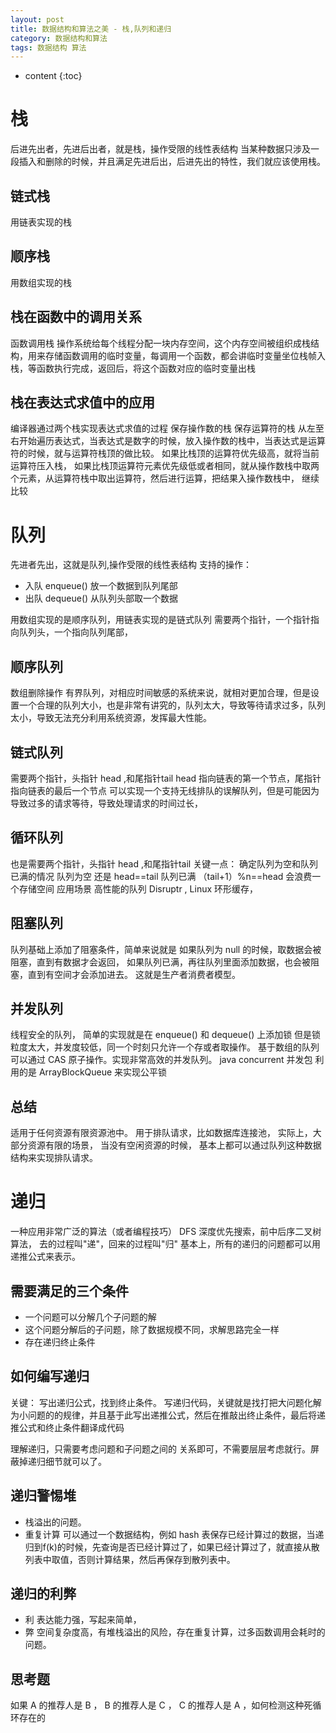 ```yaml
---
layout: post
title: 数据结构和算法之美 - 栈,队列和递归
category: 数据结构和算法
tags: 数据结构 算法
---
```

* content
{:toc}

# 栈
后进先出者，先进后出者，就是栈，操作受限的线性表结构
当某种数据只涉及一段插入和删除的时候，并且满足先进后出，后进先出的特性，我们就应该使用栈。

## 链式栈
用链表实现的栈
## 顺序栈
用数组实现的栈

## 栈在函数中的调用关系
函数调用栈
操作系统给每个线程分配一块内存空间，这个内存空间被组织成栈结构，用来存储函数调用的临时变量，每调用一个函数，都会讲临时变量坐位栈帧入栈，等函数执行完成，返回后，将这个函数对应的临时变量出栈

## 栈在表达式求值中的应用
编译器通过两个栈实现表达式求值的过程
保存操作数的栈
保存运算符的栈
从左至右开始遍历表达式，当表达式是数字的时候，放入操作数的栈中，当表达式是运算符的时候，就与运算符栈顶的做比较。
如果比栈顶的运算符优先级高，就将当前运算符压入栈，
如果比栈顶运算符元素优先级低或者相同，就从操作数栈中取两个元素，从运算符栈中取出运算符，然后进行运算，把结果入操作数栈中，
继续比较

# 队列
先进者先出，这就是队列,操作受限的线性表结构
支持的操作：
* 入队 enqueue() 放一个数据到队列尾部
* 出队 dequeue() 从队列头部取一个数据

用数组实现的是顺序队列，用链表实现的是链式队列
需要两个指针，一个指针指向队列头，一个指向队列尾部，
## 顺序队列
数组删除操作
有界队列，对相应时间敏感的系统来说，就相对更加合理，但是设置一个合理的队列大小，也是非常有讲究的，队列太大，导致等待请求过多，队列太小，导致无法充分利用系统资源，发挥最大性能。
## 链式队列
需要两个指针，头指针 head ,和尾指针tail
head 指向链表的第一个节点，尾指针指向链表的最后一个节点
可以实现一个支持无线排队的误解队列，但是可能因为导致过多的请求等待，导致处理请求的时间过长，

## 循环队列
也是需要两个指针，头指针 head ,和尾指针tail
关键一点： 确定队列为空和队列已满的情况
队列为空 还是 head==tail
队列已满  （tail+1）%n==head
会浪费一个存储空间
应用场景   高性能的队列 Disruptr , Linux 环形缓存，

## 阻塞队列  
队列基础上添加了阻塞条件，简单来说就是
如果队列为 null 的时候，取数据会被阻塞，直到有数据才会返回，
如果队列已满，再往队列里面添加数据，也会被阻塞，直到有空间才会添加进去。
这就是生产者消费者模型。

## 并发队列
线程安全的队列，
简单的实现就是在 enqueue() 和 dequeue() 上添加锁
但是锁粒度太大，并发度较低，同一个时刻只允许一个存或者取操作。
基于数组的队列可以通过 CAS 原子操作。实现非常高效的并发队列。
java concurrent 并发包 利用的是 ArrayBlockQueue 来实现公平锁

## 总结
适用于任何资源有限资源池中。 用于排队请求，比如数据库连接池，
实际上，大部分资源有限的场景， 当没有空闲资源的时候， 基本上都可以通过队列这种数据结构来实现排队请求。

# 递归
一种应用非常广泛的算法（或者编程技巧）
DFS 深度优先搜索，前中后序二叉树算法，
去的过程叫"递"，回来的过程叫"归"
基本上，所有的递归的问题都可以用递推公式来表示。
## 需要满足的三个条件
* 一个问题可以分解几个子问题的解
* 这个问题分解后的子问题，除了数据规模不同，求解思路完全一样
* 存在递归终止条件

## 如何编写递归
关键： 写出递归公式，找到终止条件。
写递归代码，关键就是找打把大问题化解为小问题的的规律，并且基于此写出递推公式，然后在推敲出终止条件，最后将递推公式和终止条件翻译成代码

理解递归，只需要考虑问题和子问题之间的 关系即可，不需要层层考虑就行。屏蔽掉递归细节就可以了。
## 递归警惕堆
* 栈溢出的问题。
* 重复计算
可以通过一个数据结构，例如 hash 表保存已经计算过的数据，当递归到f(k)的时候，先查询是否已经计算过了，如果已经计算过了，就直接从散列表中取值，否则计算结果，然后再保存到散列表中。
## 递归的利弊
* 利  表达能力强，写起来简单，
* 弊  空间复杂度高，有堆栈溢出的风险，存在重复计算，过多函数调用会耗时的问题。

## 思考题
如果 A 的推荐人是 B ， B 的推荐人是 C ， C 的推荐人是 A ，如何检测这种死循环存在的
